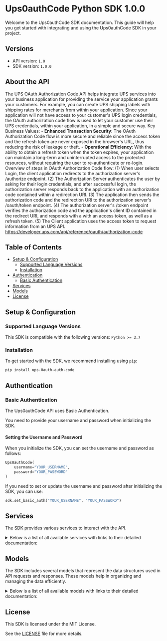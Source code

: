 # Ups0authCode Python SDK 1.0.0

Welcome to the Ups0authCode SDK documentation. This guide will help you get started with integrating and using the Ups0authCode SDK in your project.

## Versions

- API version: `1.0`
- SDK version: `1.0.0`

## About the API

The UPS OAuth Authorization Code API helps integrate UPS services into your business application for providing the service your application grants your customers. For example, you can create UPS shipping labels with shipping rates for merchants from within your application. Since your application will not have access to your customer's UPS login credentials, the OAuth authorization code flow is used to let your customer use their UPS credentials, within your application, in a simple and secure way. Key Business Values: - **Enhanced Transaction Security**: The OAuth Authorization Code flow is more secure and reliable since the access token and the refresh token are never exposed in the browser's URL, thus reducing the risk of leakage or theft. - **Operational Efficiency**: With the ability to obtain a refresh token when the token expires, your application can maintain a long-term and uninterrupted access to the protected resources, without requiring the user to re-authenticate or re-login. Overview of steps in OAuth Authorization Code flow: (1) When user selects Login, the client application redirects to the authorization server's /authorize endpoint. (2) The Authorization Server authenticates the user by asking for their login credentials, and after successful login, the authorization server responds back to the application with an authorization code contained within a redirection URI. (3) The application then sends the authorization code and the redirection URI to the authorization server's /oauth/token endpoint. (4) The authorization server's /token endpoint verifies the authorization code and the application's client ID contained in the redirect URI, and responds with a with an access token, as well as a refresh token. (5) The Client application uses the access token to request information from an UPS API. https://developer.ups.com/api/reference/oauth/authorization-code

## Table of Contents

- [Setup & Configuration](#setup--configuration)
  - [Supported Language Versions](#supported-language-versions)
  - [Installation](#installation)
- [Authentication](#authentication)
  - [Basic Authentication](#basic-authentication)
- [Services](#services)
- [Models](#models)
- [License](#license)

## Setup & Configuration

### Supported Language Versions

This SDK is compatible with the following versions: `Python >= 3.7`

### Installation

To get started with the SDK, we recommend installing using `pip`:

```bash
pip install ups-0auth-auth-code
```

## Authentication

### Basic Authentication

The Ups0authCode API uses Basic Authentication.

You need to provide your username and password when initializing the SDK.

#### Setting the Username and Password

When you initialize the SDK, you can set the username and password as follows:

```py
Ups0authCode(
    username="YOUR_USERNAME",
    password="YOUR_PASSWORD"
)
```

If you need to set or update the username and password after initializing the SDK, you can use:

```py
sdk.set_basic_auth("YOUR_USERNAME", "YOUR_PASSWORD")
```

## Services

The SDK provides various services to interact with the API.

<details> 
<summary>Below is a list of all available services with links to their detailed documentation:</summary>

| Name                                                           |
| :------------------------------------------------------------- |
| [AuthorizeService](documentation/services/AuthorizeService.md) |
| [TokenService](documentation/services/TokenService.md)         |
| [RefreshService](documentation/services/RefreshService.md)     |

</details>

## Models

The SDK includes several models that represent the data structures used in API requests and responses. These models help in organizing and managing the data efficiently.

<details> 
<summary>Below is a list of all available models with links to their detailed documentation:</summary>

| Name                                                                                 | Description |
| :----------------------------------------------------------------------------------- | :---------- |
| [GenerateTokenRequest](documentation/models/GenerateTokenRequest.md)                 |             |
| [GenerateTokenSuccessResponse](documentation/models/GenerateTokenSuccessResponse.md) |             |
| [RefreshTokenRequest](documentation/models/RefreshTokenRequest.md)                   |             |
| [RefreshTokenSuccessResponse](documentation/models/RefreshTokenSuccessResponse.md)   |             |

</details>

## License

This SDK is licensed under the MIT License.

See the [LICENSE](LICENSE) file for more details.

<!-- This file was generated by liblab | https://liblab.com/ -->
